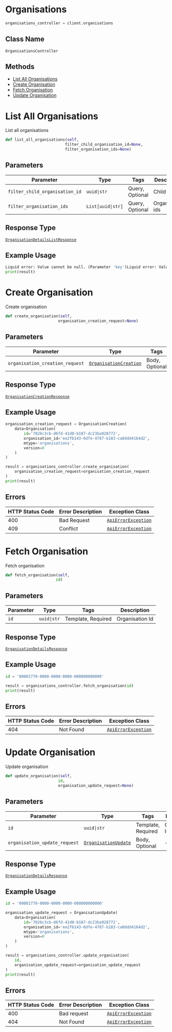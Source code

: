 # Organisations

```python
organisations_controller = client.organisations
```

## Class Name

`OrganisationsController`

## Methods

* [List All Organisations](../../doc/controllers/organisations.md#list-all-organisations)
* [Create Organisation](../../doc/controllers/organisations.md#create-organisation)
* [Fetch Organisation](../../doc/controllers/organisations.md#fetch-organisation)
* [Update Organisation](../../doc/controllers/organisations.md#update-organisation)


# List All Organisations

List all organisations

```python
def list_all_organisations(self,
                          filter_child_organisation_id=None,
                          filter_organisation_ids=None)
```

## Parameters

| Parameter | Type | Tags | Description |
|  --- | --- | --- | --- |
| `filter_child_organisation_id` | `uuid\|str` | Query, Optional | Child org id |
| `filter_organisation_ids` | `List[uuid\|str]` | Query, Optional | Organisation ids |

## Response Type

[`OrganisationDetailsListResponse`](../../doc/models/organisation-details-list-response.md)

## Example Usage

```python
Liquid error: Value cannot be null. (Parameter 'key')Liquid error: Value cannot be null. (Parameter 'key')result = organisations_controller.list_all_organisations(Liquid error: Value cannot be null. (Parameter 'key')Liquid error: Value cannot be null. (Parameter 'key'))
print(result)
```


# Create Organisation

Create organisation

```python
def create_organisation(self,
                       organisation_creation_request=None)
```

## Parameters

| Parameter | Type | Tags | Description |
|  --- | --- | --- | --- |
| `organisation_creation_request` | [`OrganisationCreation`](../../doc/models/organisation-creation.md) | Body, Optional | - |

## Response Type

[`OrganisationCreationResponse`](../../doc/models/organisation-creation-response.md)

## Example Usage

```python
organisation_creation_request = OrganisationCreation(
    data=Organisation(
        id='7826c3cb-d6fd-41d0-b187-dc23ba928772',
        organisation_id='ee2fb143-6dfe-4787-b183-ca8ddd4164d2',
        mtype='organisations',
        version=0
    )
)

result = organisations_controller.create_organisation(
    organisation_creation_request=organisation_creation_request
)
print(result)
```

## Errors

| HTTP Status Code | Error Description | Exception Class |
|  --- | --- | --- |
| 400 | Bad Request | [`ApiErrorException`](../../doc/models/api-error-exception.md) |
| 409 | Conflict | [`ApiErrorException`](../../doc/models/api-error-exception.md) |


# Fetch Organisation

Fetch organisation

```python
def fetch_organisation(self,
                      id)
```

## Parameters

| Parameter | Type | Tags | Description |
|  --- | --- | --- | --- |
| `id` | `uuid\|str` | Template, Required | Organisation Id |

## Response Type

[`OrganisationDetailsResponse`](../../doc/models/organisation-details-response.md)

## Example Usage

```python
id = '00001770-0000-0000-0000-000000000000'

result = organisations_controller.fetch_organisation(id)
print(result)
```

## Errors

| HTTP Status Code | Error Description | Exception Class |
|  --- | --- | --- |
| 404 | Not Found | [`ApiErrorException`](../../doc/models/api-error-exception.md) |


# Update Organisation

Update organisation

```python
def update_organisation(self,
                       id,
                       organisation_update_request=None)
```

## Parameters

| Parameter | Type | Tags | Description |
|  --- | --- | --- | --- |
| `id` | `uuid\|str` | Template, Required | Organisation Id |
| `organisation_update_request` | [`OrganisationUpdate`](../../doc/models/organisation-update.md) | Body, Optional | - |

## Response Type

[`OrganisationDetailsResponse`](../../doc/models/organisation-details-response.md)

## Example Usage

```python
id = '00001770-0000-0000-0000-000000000000'

organisation_update_request = OrganisationUpdate(
    data=Organisation(
        id='7826c3cb-d6fd-41d0-b187-dc23ba928772',
        organisation_id='ee2fb143-6dfe-4787-b183-ca8ddd4164d2',
        mtype='organisations',
        version=0
    )
)

result = organisations_controller.update_organisation(
    id,
    organisation_update_request=organisation_update_request
)
print(result)
```

## Errors

| HTTP Status Code | Error Description | Exception Class |
|  --- | --- | --- |
| 400 | Bad request | [`ApiErrorException`](../../doc/models/api-error-exception.md) |
| 404 | Not Found | [`ApiErrorException`](../../doc/models/api-error-exception.md) |

